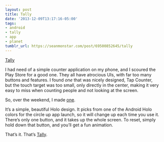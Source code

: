 ```yaml
---
layout: post
title: Tally
date: '2013-12-09T13:17:16-05:00'
tags:
- android
- tally
- app
- planet
tumblr_url: https://seanmonstar.com/post/69500852645/tally
---
```

[Tally](https://play.google.com/store/apps/details?id=com.monstarlab.countmonstar)  

I had need of a simple counter application on my phone, and I scoured the Play Store for a good one. They all have atrocious UIs, with far too many buttons and features. I found _one_ that was nicely designed, Tap Counter, but the touch target was too small, only directly in the center, making it very easy to miss when counting people and not looking at the screen.

So, over the weekend, I made [one](https://play.google.com/store/apps/details?id=com.monstarlab.countmonstar).

It’s a simple, beautiful Holo design. It picks from one of the Android Holo colors for the circle up app launch, so it will change up each time you use it. There’s only one button, and it takes up the whole screen. To reset, simply hold down that button, and you’ll get a fun animation.

That’s it. That’s [Tally](https://play.google.com/store/apps/details?id=com.monstarlab.countmonstar).

